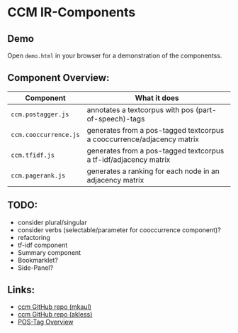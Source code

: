# CCM IR-Components

## Demo
Open ```demo.html``` in your browser for a demonstration of the componentss.

## Component Overview:
| Component    | What it does     |
| ------------- |-------------|
| ```ccm.postagger.js``` | annotates a textcorpus with pos (part-of-speech)-tags |
| ```ccm.cooccurrence.js``` | generates from a pos-tagged textcorpus a cooccurrence/adjacency matrix |
| ```ccm.tfidf.js``` | generates from a pos-tagged textcorpus a tf-idf/adjacency matrix |
| ```ccm.pagerank.js``` | generates a ranking for each node in an adjacency matrix |

## TODO:
* consider plural/singular
* consider verbs (selectable/parameter for cooccurrence component)?
* refactoring
* tf-idf component
* Summary component
* Bookmarklet?
* Side-Panel?

## Links:
* [ccm GitHub repo (mkaul)](https://github.com/mkaul/ccm-components)
* [ccm GitHub repo (akless)](https://github.com/akless/ccm-components)
* [POS-Tag Overview](https://www.ling.upenn.edu/courses/Fall_2003/ling001/penn_treebank_pos.html)
